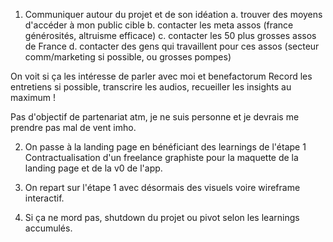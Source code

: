 1. Communiquer autour du projet et de son idéation
   a. trouver des moyens d'accéder à mon public cible
   b. contacter les meta assos (france générosités, altruisme efficace)
   c. contacter les 50 plus grosses assos de France
   d. contacter des gens qui travaillent pour ces assos (secteur comm/marketing si possible, ou grosses pompes)

On voit si ça les intéresse de parler avec moi et benefactorum
Record les entretiens si possible, transcrire les audios, recueiller les insights au maximum !

Pas d'objectif de partenariat atm, je ne suis personne et je devrais me prendre pas mal de vent imho.


2. On passe à la landing page en bénéficiant des learnings de l'étape 1
   Contractualisation d'un freelance graphiste pour la maquette de la landing page et de la v0 de l'app.

3. On repart sur l'étape 1 avec désormais des visuels voire wireframe interactif.
4. Si ça ne mord pas, shutdown du projet ou pivot selon les learnings accumulés.

